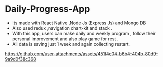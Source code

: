 # Daily-Progress-App
- Its made with React Native ,Node Js (Express Js) and Mongo DB
- Also used redux ,navigation chart-kit and stack .
- With this app, users can make daily and weekly program , follow their personal improvement and also play game for rest .
- All data is saving just 1 week and again collecting restart.

   


https://github.com/user-attachments/assets/451f4c04-b6b4-404b-80d9-9a9d0f38c368

